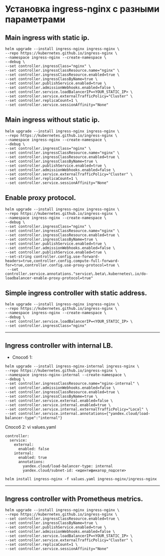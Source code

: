 # Установка ingress-nginx с разными параметрами

## Main ingress with static ip.
```
helm upgrade --install ingress-nginx ingress-nginx \
--repo https://kubernetes.github.io/ingress-nginx \
--namespace ingress-nginx --create-namespace \
--debug \
--set controller.ingressClass="nginx" \
--set controller.ingressClassResource.name="nginx" \
--set controller.ingressClassResource.enabled=true \
--set controller.ingressClassByName=true \
--set controller.publishService.enabled=true \
--set controller.admissionWebhooks.enabled=false \
--set controller.service.loadBalancerIP=<YOUR_STATIC_IP> \
--set controller.service.externalTrafficPolicy="Cluster" \
--set controller.replicaCount=1 \
--set controller.service.sessionAffinity="None" 
```

## Main ingress without static ip.
```
helm upgrade --install ingress-nginx ingress-nginx \
--repo https://kubernetes.github.io/ingress-nginx \
--namespace ingress-nginx --create-namespace \
--debug \
--set controller.ingressClass="nginx" \
--set controller.ingressClassResource.name="nginx" \
--set controller.ingressClassResource.enabled=true \
--set controller.ingressClassByName=true \
--set controller.publishService.enabled=true \
--set controller.admissionWebhooks.enabled=false \
--set controller.service.externalTrafficPolicy="Cluster" \
--set controller.replicaCount=1 \
--set controller.service.sessionAffinity="None"
```

## Enable proxy protocol.
```
helm upgrade --install ingress-nginx ingress-nginx \
--repo https://kubernetes.github.io/ingress-nginx \
--namespace ingress-nginx --create-namespace \
--debug \
--set controller.ingressClass="nginx" \
--set controller.ingressClassResource.name="nginx" \
--set controller.ingressClassResource.enabled=true \
--set controller.ingressClassByName=true \
--set controller.publishService.enabled=true \
--set controller.admissionWebhooks.enabled=false \
--set controller.publishService.enabled=true \
--set-string controller.config.use-forward-headers=true,controller.config.compute-full-forward-for=true,controller.config.use-proxy-protocol=true \
 --set controller.service.annotations."service\.beta\.kubernetes\.io/do-loadbalancer-enable-proxy-protocol=true"
```

## Simple ingress controller with static address.
```
helm upgrade --install ingress-nginx ingress-nginx \
--repo https://kubernetes.github.io/ingress-nginx \
--namespace ingress-nginx --create-namespace \
--debug \
--set controller.service.loadBalancerIP=<YOUR_STATIC_IP> \
--set controller.ingressClass="nginx"
```
---------------------------------------------------------------------------------------------------------------------------------------------------------

## Ingress controller with internal LB.
* Способ 1:
```
helm upgrade --install ingress-nginx-internal ingress-nginx \
--repo https://kubernetes.github.io/ingress-nginx \
--namespace ingress-nginx-internal --create-namespace \
--debug \
--set controller.ingressClassResource.name="nginx-internal" \
--set controller.admissionWebhooks.enabled=false \
--set controller.ingressClassResource.enabled=true \
--set controller.ingressClassByName=true \
--set controller.service.external.enabled=false \
--set controller.service.internal.enabled=true \
--set controller.service.internal.externalTrafficPolicy="Local" \
--set controller.service.internal.annotations={"yandex.cloud/load-balancer-type":"internal"}
```
Способ 2: 
vi values.yaml
```
controller:
  service:
    external:
      enabled: false
    internal:
      enabled: true
      annotations:
        yandex.cloud/load-balancer-type: internal
        yandex.cloud/subnet-id: <идентификатор_подсети>
```
```
helm install ingress-nginx -f values.yaml ingress-nginx/ingress-nginx
```
---------------------------------------------------------------------------------------------------------------------------------------------------------

## Ingress controller with Prometheus metrics.
```
helm upgrade --install ingress-nginx ingress-nginx \
--repo https://kubernetes.github.io/ingress-nginx \
--set controller.ingressClassResource.enabled=true \
--set controller.ingressClassByName=true \
--set controller.publishService.enabled=true \
--set controller.admissionWebhooks.enabled=false \
--set controller.service.loadBalancerIP=<YOUR_STATIC_IP> \
--set controller.service.externalTrafficPolicy="Cluster" \
--set controller.replicaCount=1 \
--set controller.service.sessionAffinity="None" 
```

